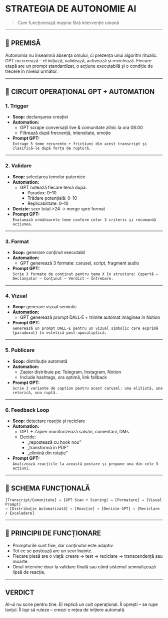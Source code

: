 # STRATEGIA DE AUTONOMIE AI  
> Cum funcționează mașina fără intervenție umană

---

## 🔹 PREMISĂ

Autonomia nu înseamnă absența omului, ci prezența unui algoritm ritualic. GPT nu creează – el inițiază, validează, activează și reciclează. Fiecare etapă are un prompt standardizat, o acțiune executabilă și o condiție de trecere în nivelul următor.

---

## 🔹 CIRCUIT OPERAȚIONAL GPT + AUTOMATION

### 1. **Trigger**
- **Scop:** declanșarea creației
- **Automation:** 
  - GPT scrape conversații live & comunitate zilnic la ora 08:00
  - Filtrează după frecvență, intensitate, emoție
- **Prompt GPT:**  
  `Extrage 5 teme recurente + fricțiuni din acest transcript și clasifică-le după forța de ruptură.`

---

### 2. **Validare**
- **Scop:** selectarea temelor puternice
- **Automation:** 
  - GPT notează fiecare temă după:
    - Paradox: 0–10
    - Trădare potențială: 0–10
    - Replicabilitate: 0–10
- **Decizie:** scor total >24 → merge spre format
- **Prompt GPT:**  
  `Evaluează următoarele teme conform celor 3 criterii și recomandă acțiunea.`

---

### 3. **Format**
- **Scop:** generare conținut executabil
- **Automation:** 
  - GPT generează 3 formate: carusel, script, fragment audio
- **Prompt GPT:**  
  `Scrie 3 formate de conținut pentru tema X în structura: Copertă – Declanșator – Conținut – Verdict – Întrebare.`

---

### 4. **Vizual**
- **Scop:** generare vizual semiotic
- **Automation:** 
  - GPT generează prompt DALL·E + trimite automat imaginea în Notion
- **Prompt GPT:**  
  `Generează un prompt DALL·E pentru un vizual simbolic care exprimă {paradoxul} în estetică post-apocaliptică.`

---

### 5. **Publicare**
- **Scop:** distribuție automată
- **Automation:**
  - Zapier distribuie pe: Telegram, Instagram, Notion
  - Include hashtags, ora optimă, link fallback
- **Prompt GPT:**  
  `Scrie 3 variante de caption pentru acest carusel: una elitistă, una retorică, una ruptă.`

---

### 6. **Feedback Loop**
- **Scop:** detectare reacție și reciclare
- **Automation:**
  - GPT + Zapier monitorizează salvări, comentarii, DMs
  - Decide:
    - „repostează cu hook nou”
    - „transformă în PDF”
    - „elimină din rotație”
- **Prompt GPT:**  
  `Analizează reacțiile la această postare și propune una din cele 3 acțiuni.`

---

## 🔹 SCHEMA FUNCȚIONALĂ

```
[Transcript/Comunitate] → [GPT Scan + Scoring] → [Formatare] → [Visual Prompt]  
→ [Distribuție Automatizată] → [Reacție] → [Decizie GPT] → [Reciclare / Escaladare]
```

---

## 🔹 PRINCIPII DE FUNCȚIONARE

- Prompturile sunt fixe, dar conținutul este adaptiv.
- Tot ce se postează are un scor înainte.
- Fiecare piesă are o viață: creare → test → reciclare → transcendență sau moarte.
- Omul intervine doar la validare finală sau când sistemul semnalizează lipsă de reacție.

---

## VERDICT

AI-ul nu scrie pentru tine. El replică un cult operațional. Îl oprești – se rupe lanțul. Îl lași să ruleze – creezi o rețea de inițiere automată.